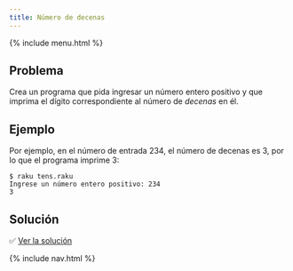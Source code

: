 ```yaml
---
title: Número de decenas
---
```


{% include menu.html %}

## Problema

Crea un programa que pida ingresar un número entero positivo y que imprima el dígito correspondiente al número de _decenas_ en él.

## Ejemplo

Por ejemplo, en el número de entrada 234, el número de decenas es 3, por lo que el programa imprime 3:

```console
$ raku tens.raku
Ingrese un número entero positivo: 234
3
```

## Solución

✅ [Ver la solución](solution)

{% include nav.html %}